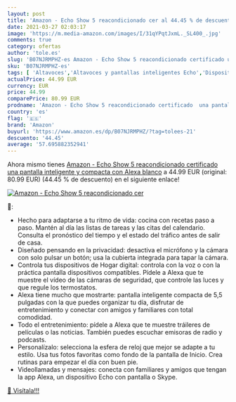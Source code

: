 ```yaml
---
layout: post
title: 'Amazon - Echo Show 5 reacondicionado cer al 44.45 % de descuento'
date: 2021-03-27 02:03:17
image: 'https://m.media-amazon.com/images/I/31qYPqtJxmL._SL400_.jpg'
comments: true
category: ofertas
author: 'tole.es'
slug: 'B07NJRMPHZ-es Amazon - Echo Show 5 reacondicionado certificado una...'
sku: 'B07NJRMPHZ-es'
tags: [ 'Altavoces','Altavoces y pantallas inteligentes Echo','Dispositivos Amazon','Dispositivos Amazon y Accesorios','Electrónica','Equipos de audio y Hi-Fi','Pantallas inteligentes','alexa','amazon', ]
actualPrice: 44.99 EUR
currency: EUR
price: 44.99
comparePrice: 80.99 EUR
prodname: 'Amazon - Echo Show 5 reacondicionado certificado  una pantalla inteligente y compacta con Alexa  blanco'
country: 'es'
flag: '🇪🇸'
brand: 'Amazon'
buyurl: 'https://www.amazon.es/dp/B07NJRMPHZ/?tag=tolees-21'
descuento: '44.45'
average: '57.695882352941'
---
```


Ahora mismo tienes [Amazon - Echo Show 5 reacondicionado certificado  una pantalla inteligente y compacta con Alexa  blanco](https://www.amazon.es/dp/B07NJRMPHZ/?tag=tolees-21) a 44.99 EUR (original: 80.99 EUR) (44.45 %  de descuento) en el siguiente enlace!

[![Amazon - Echo Show 5 reacondicionado cer](https://m.media-amazon.com/images/I/31qYPqtJxmL._SL400_.jpg)](https://www.amazon.es/dp/B07NJRMPHZ/?tag=tolees-21)

🔎:

- Hecho para adaptarse a tu ritmo de vida: cocina con recetas paso a paso. Mantén al día las listas de tareas y las citas del calendario. Consulta el pronóstico del tiempo y el estado del tráfico antes de salir de casa.
- Diseñado pensando en la privacidad: desactiva el micrófono y la cámara con solo pulsar un botón; usa la cubierta integrada para tapar la cámara.
- Controla tus dispositivos de Hogar digital: controla con la voz o con la práctica pantalla dispositivos compatibles. Pídele a Alexa que te muestre el vídeo de las cámaras de seguridad, que controle las luces y que regule los termostatos.
- Alexa tiene mucho que mostrarte: pantalla inteligente compacta de 5,5 pulgadas con la que puedes organizar tu día, disfrutar de entretenimiento y conectar con amigos y familiares con total comodidad.
- Todo el entretenimiento: pídele a Alexa que te muestre tráileres de películas o las noticias. También puedes escuchar emisoras de radio y podcasts.
- Personalízalo: selecciona la esfera de reloj que mejor se adapte a tu estilo. Usa tus fotos favoritas como fondo de la pantalla de Inicio. Crea rutinas para empezar el día con buen pie.
- Videollamadas y mensajes: conecta con familiares y amigos que tengan la app Alexa, un dispositivo Echo con pantalla o Skype.

[🛒 Visítala!!!](https://www.amazon.es/dp/B07NJRMPHZ/?tag=tolees-21)

